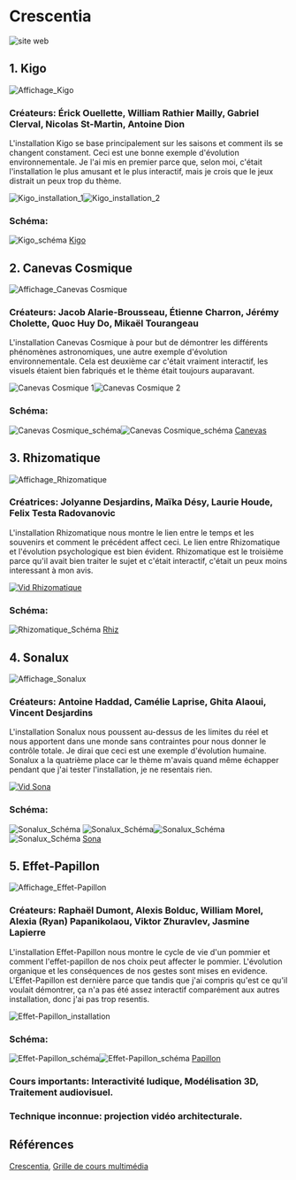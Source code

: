 # Crescentia
![site web](Médias/crescentia_siteweb.png)

## 1. Kigo
![Affichage_Kigo](Médias/couverture_kigo.png)

### Créateurs: Érick Ouellette, William Rathier Mailly, Gabriel Clerval, Nicolas St-Martin, Antoine Dion
L'installation Kigo se base principalement sur les saisons et comment ils se changent constament. Ceci est une bonne exemple d'évolution environnementale.
Je l'ai mis en premier parce que, selon moi, c'était l'installation le plus amusant et le plus interactif, mais je crois que le jeux distrait un peux trop du thème.

![Kigo_installation_1](Médias/zone_kigo_01.jpg)![Kigo_installation_2](Médias/zone_kigo_02.jpg)

### Schéma: 
![Kigo_schéma](Médias/schema_kigo.png)
[Kigo](https://tim-montmorency.com/2024/projets/Kigo/docs/web/preproduction.html)

## 2. Canevas Cosmique
![Affichage_Canevas Cosmique](Médias/couverture_canevas.png)

### Créateurs: Jacob Alarie-Brousseau, Étienne Charron, Jérémy Cholette, Quoc Huy Do, Mikaël Tourangeau
L'installation Canevas Cosmique à pour but de démontrer les différents phénomènes astronomiques, une autre exemple d'évolution environnementale.
Cela est deuxième car c'était vraiment interactif, les visuels étaient bien fabriqués et le thème était toujours auparavant.

![Canevas Cosmique 1](Médias/canevas.jpg)![Canevas Cosmique 2](Médias/info_canevas.jpg)

### Schéma: 
![Canevas Cosmique_schéma](Médias/schema_canevas_01.png)![Canevas Cosmique_schéma](Médias/schema_canevas_02.png)
[Canevas](https://tim-montmorency.com/2024/projets/Canevas-Cosmique/docs/web/preproduction.html)

## 3. Rhizomatique
![Affichage_Rhizomatique](Médias/couverture_rhiz.png)

### Créatrices: Jolyanne Desjardins, Maïka Désy, Laurie Houde, Felix Testa Radovanovic
L'installation Rhizomatique nous montre le lien entre le temps et les souvenirs et comment le précédent affect ceci. Le lien entre Rhizomatique et l'évolution psychologique est bien évident.
Rhizomatique est le troisième parce qu'il avait bien traiter le sujet et c'était interactif, c'était un peux moins interessant à mon avis.

[![Vid Rhizomatique](http://img.youtube.com/vi/BGEPMtxHHlc.jpg)](http://www.youtube.com/watch?v=BGEPMtxHHlc)

### Schéma: 
![Rhizomatique_Schéma](Médias/schema_rhiz.png)
[Rhiz](https://tim-montmorency.com/2024/projets/Rhizomatique/docs/web/preproduction.html)

## 4. Sonalux
![Affichage_Sonalux](Médias/couverture_sona.png)

### Créateurs: Antoine Haddad, Camélie Laprise, Ghita Alaoui, Vincent Desjardins
L'installation Sonalux nous poussent au-dessus de les limites du réel et nous apportent dans une monde sans contraintes pour nous donner le contrôle totale. Je dirai que ceci est une exemple d'évolution humaine.
Sonalux a la quatrième place car le thème m'avais quand même échapper pendant que j'ai tester l'installation, je ne resentais rien.

[![Vid Sona](http://img.youtube.com/vi/2ReARH2HUoE.jpg)](http://www.youtube.com/watch?v=2ReARH2HUoE)

### Schéma: 
![Sonalux_Schéma](Médias/schema_sona_01.png) ![Sonalux_Schéma](Médias/schema_sona_02.png)![Sonalux_Schéma](Médias/schema_sona_03.png)![Sonalux_Schéma](Médias/schema_sona_04.png)
[Sona](https://tim-montmorency.com/2024/projets/Sonalux/docs/web/preproduction.html)

## 5. Effet-Papillon
![Affichage_Effet-Papillon](Médias/couverture_papillon.png)

### Créateurs: Raphaël Dumont, Alexis Bolduc, William Morel, Alexia (Ryan) Papanikolaou, Viktor Zhuravlev, Jasmine Lapierre
L'installation Effet-Papillon nous montre le cycle de vie d'un pommier et comment l'effet-papillon de nos choix peut affecter le pommier.  L'évolution organique et les conséquences de nos gestes sont mises en evidence.
L'Effet-Papillon est dernière parce que tandis que j'ai compris qu'est ce qu'il voulait démontrer, ça n'a pas été assez interactif comparément aux autres installation, donc j'ai pas trop resentis.

![Effet-Papillon_installation](Médias/zone_effet_papillon.jpg)

### Schéma: 
![Effet-Papillon_schéma](Médias/schema_papillon.jpg)![Effet-Papillon_schéma](Médias/schema_papillon_02.png)
[Papillon](https://tim-montmorency.com/2024/projets/Effet-Papillon/docs/web/preproduction.html)

### Cours importants: Interactivité ludique, Modélisation 3D, Traitement audiovisuel.

### Technique inconnue: projection vidéo architecturale.

## Références

[Crescentia](https://tim-montmorency.com/2024/), [Grille de cours multimédia](https://www.cmontmorency.qc.ca/programmes/nos-programmes-detudes/techniques/techniques-dintegration-multimedia/grille-de-cours/)
